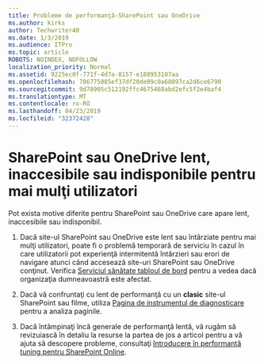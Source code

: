 ```yaml
---
title: Probleme de performanţă-SharePoint sau OneDrive
ms.author: kirks
author: Techwriter40
ms.date: 1/3/2019
ms.audience: ITPro
ms.topic: article
ROBOTS: NOINDEX, NOFOLLOW
localization_priority: Normal
ms.assetid: 9225ec0f-771f-4d7a-8157-e188953107aa
ms.openlocfilehash: 706775085ef37df20de09c0a68097ca2d6ce6790
ms.sourcegitcommit: 9d78905c512192ffc4675468abd2efc5f2e4baf4
ms.translationtype: MT
ms.contentlocale: ro-RO
ms.lasthandoff: 04/23/2019
ms.locfileid: "32372428"
---
```

# <a name="sharepoint-or-onedrive-slow-inaccessible-or-unavailable-for-multiple-users"></a>SharePoint sau OneDrive lent, inaccesibile sau indisponibile pentru mai mulţi utilizatori

Pot exista motive diferite pentru SharePoint sau OneDrive care apare lent, inaccesibile sau indisponibil. 
  
1. Dacă site-ul SharePoint sau OneDrive este lent sau întârziate pentru mai mulţi utilizatori, poate fi o problemă temporară de serviciu în cazul în care utilizatorii pot experienţă intermitentă întârzieri sau erori de navigare atunci când accesează site-uri SharePoint sau OneDrive conţinut. Verifica [Serviciul sănătate tabloul de bord](https://admin.microsoft.com/AdminPortal/Home#/servicehealth) pentru a vedea dacă organizaţia dumneavoastră este afectat. 
  
2. Dacă vă confruntaţi cu lent de performanţă cu un **clasic** site-ul SharePoint sau filme, utiliza [Pagina de instrumentul de diagnosticare](https://aka.ms/perftool) pentru a analiza paginile. 
  
3. Dacă întâmpinaţi încă generale de performanţă lentă, vă rugăm să revizuiască în detaliu la resurse la partea de jos a articol pentru a vă ajuta să descopere probleme, consultaţi [Introducere în performanţă tuning pentru SharePoint Online](https://go.microsoft.com/fwlink/?linkid=2024334).
  

